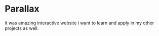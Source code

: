 # Parallax
it was amazing interactive website i want to learn and apply in my other projects as well.
